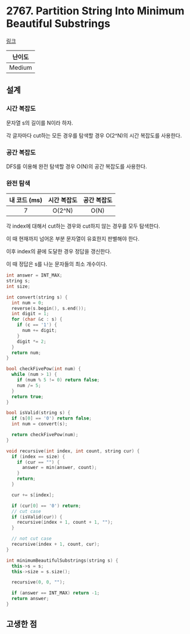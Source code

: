 # 2767. Partition String Into Minimum Beautiful Substrings

[링크](https://leetcode.com/problems/partition-string-into-minimum-beautiful-substrings/description/)

| 난이도 |
| :----: |
| Medium |

## 설계

### 시간 복잡도

문자열 s의 길이를 N이라 하자.

각 글자마다 cut하는 모든 경우를 탐색할 경우 O(2^N)의 시간 복잡도를 사용한다.

### 공간 복잡도

DFS를 이용해 완전 탐색할 경우 O(N)의 공간 복잡도를 사용한다.

### 완전 탐색

| 내 코드 (ms) | 시간 복잡도 | 공간 복잡도 |
| :----------: | :---------: | :---------: |
|      7       |   O(2^N)    |    O(N)     |

각 index에 대해서 cut하는 경우와 cut하지 않는 경우를 모두 탐색한다.

이 때 현재까지 넘어온 부분 문자열이 유효한지 판별해야 한다.

이후 index의 끝에 도달한 경우 정답을 갱신한다.

이 때 정답은 s를 나눈 문자들의 최소 개수이다.

```cpp
int answer = INT_MAX;
string s;
int size;

int convert(string s) {
  int num = 0;
  reverse(s.begin(), s.end());
  int digit = 1;
  for (char &c : s) {
    if (c == '1') {
      num += digit;
    }
    digit *= 2;
  }
  return num;
}

bool checkFivePow(int num) {
  while (num > 1) {
    if (num % 5 != 0) return false;
    num /= 5;
  }
  return true;
}

bool isValid(string s) {
  if (s[0] == '0') return false;
  int num = convert(s);

  return checkFivePow(num);
}

void recursive(int index, int count, string cur) {
  if (index == size) {
    if (cur == "") {
      answer = min(answer, count);
    }
    return;
  }

  cur += s[index];

  if (cur[0] == '0') return;
  // cut case
  if (isValid(cur)) {
    recursive(index + 1, count + 1, "");
  }

  // not cut case
  recursive(index + 1, count, cur);
}

int minimumBeautifulSubstrings(string s) {
  this->s = s;
  this->size = s.size();

  recursive(0, 0, "");

  if (answer == INT_MAX) return -1;
  return answer;
}
```

## 고생한 점
